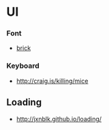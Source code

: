 # UI

### Font

* [brick][]

### Keyboard

* http://craig.is/killing/mice

## Loading

* http://jxnblk.github.io/loading/

[brick]: https://github.com/alfredxing/brick
